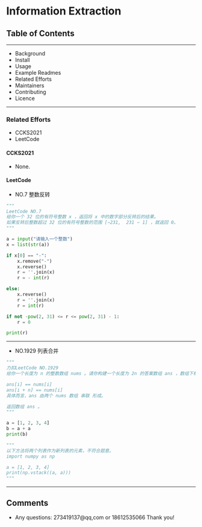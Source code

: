 
# Information Extraction
## Table of Contents
---
- Background
- Install
- Usage
- Example Readmes
- Related Efforts
- Maintainers
- Contributing
- Licence
---
### Related Efforts
- CCKS2021
- LeetCode

#### CCKS2021
 -  None.

#### LeetCode
- NO.7 整数反转

```python
"""
LeetCode NO.7
给你一个 32 位的有符号整数 x ，返回将 x 中的数字部分反转后的结果。
如果反转后整数超过 32 位的有符号整数的范围 [−231,  231 − 1] ，就返回 0。
"""

a = input("请输入一个整数")
x = list(str(a))

if x[0] == "-":
    x.remove("-")
    x.reverse()
    r = ''.join(x)
    r = - int(r)

else:
    x.reverse()
    r = ''.join(x)
    r = int(r)

if not -pow(2, 31) <= r <= pow(2, 31) - 1:
    r = 0

print(r)
```
---
- NO.1929 列表合并

```python
"""
力扣LeetCode NO.1929
给你一个长度为 n 的整数数组 nums 。请你构建一个长度为 2n 的答案数组 ans ，数组下标 从 0 开始计数 ，对于所有 0 <= i < n 的 i ，满足下述所有要求：

ans[i] == nums[i]
ans[i + n] == nums[i]
具体而言，ans 由两个 nums 数组 串联 形成。

返回数组 ans 。
"""

a = [1, 2, 3, 4]
b = a + a
print(b)

"""
以下方法将两个列表作为新列表的元素，不符合题意。
import numpy as np

a = [1, 2, 3, 4]
print(np.vstack((a, a)))
"""
```

---
## Comments
- Any questions: 273419137@qq,com or 18612535066
Thank you!


